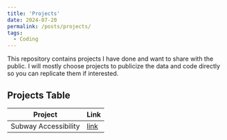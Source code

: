 ```yaml
---
title: 'Projects'
date: 2024-07-20
permalink: /posts/projects/
tags:
  - Coding
---
```


This repository contains projects I have done and want to share with the public. I will mostly choose projects to publicize the data and code directly so you can replicate them if interested.

## Projects Table

| Project              | Link                                                         |
| -------------------- | ------------------------------------------------------------ |
| Subway Accessibility | [link](https://github.com/leahxqing/project/tree/main/subway%20accessibility) |
